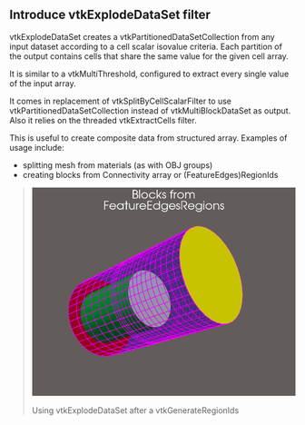 ## Introduce vtkExplodeDataSet filter

vtkExplodeDataSet creates a vtkPartitionedDataSetCollection from any input dataset according to a cell scalar isovalue criteria.
Each partition of the output contains cells that share the same value for the given cell array.

It is similar to a vtkMultiThreshold, configured to extract every single
value of the input array.

It comes in replacement of vtkSplitByCellScalarFilter to use
vtkPartitionedDataSetCollection instead of vtkMultiBlockDataSet as output.
Also it relies on the threaded vtkExtractCells filter.

This is useful to create composite data from structured array.
Examples of usage include:
  * splitting mesh from materials (as with OBJ groups)
  * creating blocks from Connectivity array or (FeatureEdges)RegionIds

> ![Blocks from FeatureEdges Region Ids](../imgs/9.5/ExplodeDataSet.png)
>
> Using vtkExplodeDataSet after a vtkGenerateRegionIds
